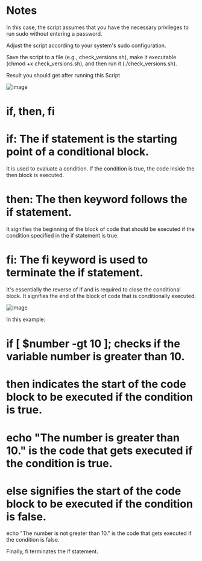 # Notes

In this case, the script assumes that you have the necessary privileges to run sudo without entering a password. 

Adjust the script according to your system's sudo configuration.

Save the script to a file (e.g., check_versions.sh), make it executable (chmod +x check_versions.sh), and then run it (./check_versions.sh).

Result you should get after running this Script 

![image](https://github.com/joshking1/OS-HTTPD-Versions/assets/88409463/b6f15eeb-ec5c-4db2-89d8-7e769e9fca1f)

# if, then, fi 

# if: The if statement is the starting point of a conditional block. 

It is used to evaluate a condition. If the condition is true, the code inside the then block is executed.

# then: The then keyword follows the if statement. 

It signifies the beginning of the block of code that should be executed if the condition specified in the if statement is true.

# fi: The fi keyword is used to terminate the if statement. 

It's essentially the reverse of if and is required to close the conditional block. It signifies the end of the block of code that is conditionally executed.

![image](https://github.com/joshking1/herman-aboa-git-projects/assets/88409463/03908e36-0785-4454-b09d-c2ce87847d8b)

In this example:

# if [ $number -gt 10 ]; checks if the variable number is greater than 10.

# then indicates the start of the code block to be executed if the condition is true.

# echo "The number is greater than 10." is the code that gets executed if the condition is true.

# else signifies the start of the code block to be executed if the condition is false.

echo "The number is not greater than 10." is the code that gets executed if the condition is false.

Finally, fi terminates the if statement.

